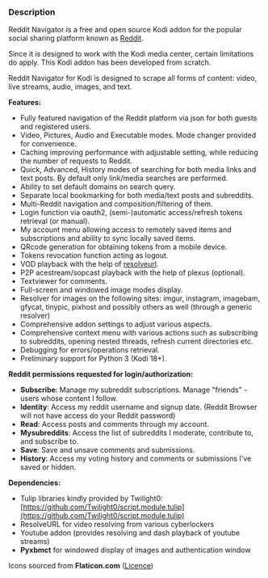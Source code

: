 ### Description

Reddit Navigator is a free and open source Kodi addon for the popular social sharing platform known as [Reddit](https://www.reddit.com).

Since it is designed to work with the Kodi media center, certain limitations do apply. This Kodi addon has been developed from scratch.

Reddit Navigator for Kodi is designed to scrape all forms of content: video, live streams, audio, images, and text.

**Features:**

* Fully featured navigation of the Reddit platform via json for both guests and registered users.
* Video, Pictures, Audio and Executable modes. Mode changer provided for convenience.
* Caching improving performance with adjustable setting, while reducing the number of requests to Reddit.
* Quick, Advanced, History modes of searching for both media links and text posts. By default only link/media searches are performed.
* Ability to set default domains on search query.
* Separate local bookmarking for both media/text posts and subreddits.
* Multi-Reddit navigation and composition/filtering of them.
* Login function via oauth2, (semi-)automatic access/refresh tokens retrieval (or manual).
* My account menu allowing access to remotely saved items and subscriptions and ability to sync locally saved items.
* QRcode generation for obtaining tokens from a mobile device.
* Tokens revocation function acting as logout.
* VOD playback with the help of [resolveurl](https://github.com/jsergio123/script.module.resolveurl).
* P2P acestream/sopcast playback with the help of plexus (optional).
* Textviewer for comments.
* Full-screen and windowed image modes display.
* Resolver for images on the following sites: imgur, instagram, imagebam, gfycat, tinypic, pixhost and possibly others as well (through a generic resolver)
* Comprehensive addon settings to adjust various aspects.
* Comprehensive context menu with various actions such as subscribing to subreddits, opening nested threads, refresh current directories etc.
* Debugging for errors/operations retrieval.
* Preliminary support for Python 3 (Kodi 18+).

**Reddit permissions requested for login/authorization:**

* **Subscribe**: Manage my subreddit subscriptions. Manage "friends" - users whose content I follow.
* **Identity**: Access my reddit username and signup date. (Reddit Browser will not have access do your Reddit password)
* **Read**: Access posts and comments through my account.
* **Mysubreddits**: Access the list of subreddits I moderate, contribute to, and subscribe to.
* **Save**: Save and unsave comments and submissions.
* **History**: Access my voting history and comments or submissions I've saved or hidden.

**Dependencies:**

* Tulip libraries kindly provided by Twilight0: [https://github.com/Twilight0/script.module.tulip](https://github.com/Twilight0/script.module.tulip)
* ResolveURL for video resolving from various cyberlockers
* Youtube addon (provides resolving and dash playback of youtube streams)
* **Pyxbmct** for windowed display of images and authentication window

Icons sourced from **Flaticon.com** ([Licence](https://file000.flaticon.com/downloads/license/license.pdf "Licence"))
